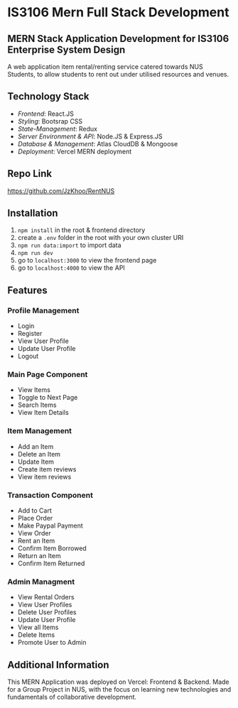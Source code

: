 # IS3106 Mern Full Stack Development

## MERN Stack Application Development for IS3106 Enterprise System Design

A web application item rental/renting service catered towards NUS Students, to allow students to rent out under utilised resources and venues.

## Technology Stack

- _Frontend_: React.JS
- _Styling_: Bootsrap CSS
- _State-Management_: Redux
- _Server Environment & API_: Node.JS & Express.JS
- _Database & Management_: Atlas CloudDB & Mongoose
- _Deployment_: Vercel MERN deployment

## Repo Link

https://github.com/JzKhoo/RentNUS

## Installation

1. `npm install` in the root & frontend directory
2. create a `.env` folder in the root with your own cluster URI
3. `npm run data:import` to import data
4. `npm run dev`
5. go to `localhost:3000` to view the frontend page
6. go to `localhost:4000` to view the API

## Features

### Profile Management

- Login
- Register
- View User Profile
- Update User Profile
- Logout

### Main Page Component

- View Items
- Toggle to Next Page
- Search Items
- View Item Details

### Item Management

- Add an Item
- Delete an Item
- Update Item
- Create item reviews
- View item reviews

### Transaction Component

- Add to Cart
- Place Order
- Make Paypal Payment
- View Order
- Rent an Item
- Confirm Item Borrowed
- Return an Item
- Confirm Item Returned

### Admin Managment

- View Rental Orders
- View User Profiles
- Delete User Profiles
- Update User Profile
- View all Items
- Delete Items
- Promote User to Admin

## Additional Information

This MERN Application was deployed on Vercel: Frontend & Backend. Made for a Group Project in NUS, with the focus on learning new technologies and fundamentals of collaborative development.
